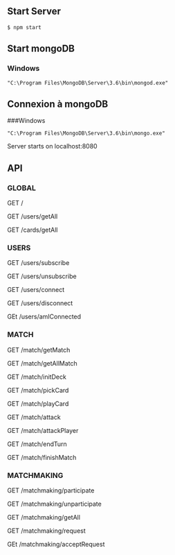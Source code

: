 ## Start Server 

```
$ npm start
```

## Start mongoDB
### Windows

```
"C:\Program Files\MongoDB\Server\3.6\bin\mongod.exe"
```

## Connexion à mongoDB
###Windows
```
"C:\Program Files\MongoDB\Server\3.6\bin\mongo.exe"
```
Server starts on localhost:8080

## API 

### GLOBAL

GET / 

GET /users/getAll

GET /cards/getAll 

### USERS

GET /users/subscribe 

GET /users/unsubscribe

GET /users/connect

GET /users/disconnect

GEt /users/amIConnected

### MATCH

GET /match/getMatch

GET /match/getAllMatch

GET /match/initDeck

GET /match/pickCard

GET /match/playCard

GET /match/attack

GET /match/attackPlayer

GET /match/endTurn

GET /match/finishMatch

### MATCHMAKING

GET /matchmaking/participate

GET /matchmaking/unparticipate

GET /matchmaking/getAll

GET /matchmaking/request

GEt /matchmaking/acceptRequest